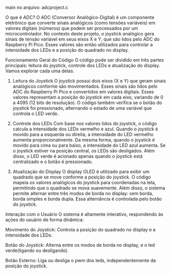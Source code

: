 main no arquivo: adcproject.c

O que é ADC?
O ADC (Conversor Analógico-Digital) é um componente eletrônico que converte sinais analógicos (como tensões variáveis) em valores digitais (números) que podem ser processados por um microcontrolador. No contexto deste projeto, o joystick analógico gera sinais de tensão variável em seus eixos X e Y, que são lidos pelo ADC do Raspberry Pi Pico. Esses valores são então utilizados para controlar a intensidade dos LEDs e a posição do quadrado no display.

Funcionamento Geral do Código
O código pode ser dividido em três partes principais: leitura do joystick, controle dos LEDs e atualização do display. Vamos explorar cada uma delas.

1. Leitura do Joystick
O joystick possui dois eixos (X e Y) que geram sinais analógicos conforme são movimentados. Esses sinais são lidos pelo ADC do Raspberry Pi Pico e convertidos em valores digitais. Esses valores representam a posição do joystick em cada eixo, variando de 0 a 4095 (12 bits de resolução). O código também verifica se o botão do joystick foi pressionado, alternando o estado de uma variável que controla o LED verde.

2. Controle dos LEDs
Com base nos valores lidos do joystick, o código calcula a intensidade dos LEDs vermelho e azul. Quando o joystick é movido para a esquerda ou direita, a intensidade do LED vermelho aumenta proporcionalmente. Da mesma forma, quando o joystick é movido para cima ou para baixo, a intensidade do LED azul aumenta. Se o joystick estiver na posição central, os LEDs são desligados. Além disso, o LED verde é acionado apenas quando o joystick está centralizado e o botão é pressionado.

3. Atualização do Display
O display OLED é utilizado para exibir um quadrado que se move conforme a posição do joystick. O código mapeia os valores analógicos do joystick para coordenadas na tela, permitindo que o quadrado se mova suavemente. Além disso, o sistema permite alternar entre três modos de borda no display: sem borda, borda simples e borda dupla. Essa alternância é controlada pelo botão do joystick.

Interação com o Usuário
O sistema é altamente interativo, respondendo às ações do usuário de forma dinâmica:

Movimento do Joystick: Controla a posição do quadrado no display e a intensidade dos LEDs.

Botão do Joystick: Alterna entre os modos de borda no display, e o led verde(ligando ou desligando).

Botão Externo: Liga ou desliga o pwm dos leds, independentemente da posição do joystick.

